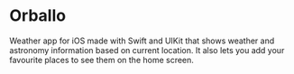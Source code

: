 # Orballo
Weather app for iOS made with Swift and UIKit that shows weather and astronomy information based on current location. It also lets you add your favourite places to see them on the home screen.

